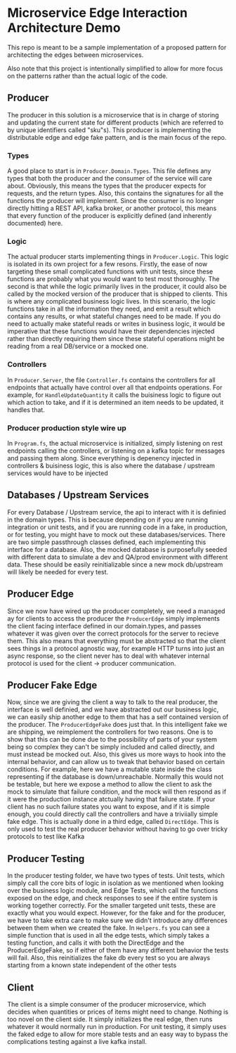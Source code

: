 # Microservice Edge Interaction Architecture Demo

This repo is meant to be a sample implementation of a proposed pattern for
architecting the edges between microservices.

Also note that this project is intentionally simplified to allow for more focus
on the patterns rather than the actual logic of the code.

## Producer

The producer in this solution is a microservice that is in charge of storing and
updating the current state for different products (which are referred to by
unique identifiers called "sku"s). This producer is implementing the
distributable edge and edge fake pattern, and is the main focus of the repo.

### Types

A good place to start is in `Producer.Domain.Types`. This file defines any types
that both the producer and the consumer of the service will care about.
Obviously, this means the types that the producer expects for requests, and the
return types. Also, this contains the signatures for all the functions the
producer will implement. Since the consumer is no longer directly hitting a REST
API, kafka broker, or another protocol, this means that every function of the
producer is explicitly defined (and inherently documented) here.

### Logic

The actual producer starts implementing things in `Producer.Logic`. This logic
is isolated in its own project for a few resons. Firstly, the ease of now
targeting these small complicated functions with unit tests, since these
functions are probably what you would want to test most thoroughly. The second
is that while the logic primarily lives in the producer, it could also be called
by the mocked version of the producer that is shipped to clients. This is where
any complicated business logic lives. In this scenario, the logic functions take
in all the information they need, and emit a result which contains any results,
or what stateful changes need to be made. If you do need to actually make
stateful reads or writes in business logic, it would be imperative that these
functions would have their dependencies injected rather than directly requiring
them since these stateful operations might be reading from a real DB/service or
a mocked one.

### Controllers

In `Producer.Server`, the file `Controller.fs` contains the controllers for all
endpoints that actually have control over all that endpoints operations. For
example, for `HandleUpdateQuantity` it calls the buisiness logic to figure out
which action to take, and if it is determined an item needs to be updated, it
handles that.

### Producer production style wire up

In `Program.fs`, the actual microservice is initialized, simply listening on
rest endpoints calling the controllers, or listening on a kafka topic for
messages and passing them along. Since everything is depenency injected in
controllers & buisiness logic, this is also where the database / upstream
services would have to be injected

## Databases / Upstream Services

For every Database / Upstream service, the api to interact with it is definied
in the domain types. This is because depending on if you are running integration
or unit tests, and if you are running code in a fake, in production, or for
testing, you might have to mock out these databases/services. There are two
simple passthrough classes defined, each implementing this interface for a
database. Also, the mocked database is purposefully seeded with different data
to simulate a dev and QA/prod environment with different data. These should be
easily reinitializable since a new mock db/upstream will likely be needed for
every test.

## Producer Edge

Since we now have wired up the producer completely, we need a managed ay for
clients to access the producer the `ProducerEdge` simply implements the client
facing interface defined in our domain.types, and passes whatever it was given
over the correct protocols for the server to recieve them. This also means that
everything must be abstracted so that the client sees things in a protocol
agnostic way, for example HTTP turns into just an async response, so the client
never has to deal with whatever internal protocol is used for the client ->
producer communication.

## Producer Fake Edge

Now, since we are giving the client a way to talk to the real producer, the
interface is well definied, and we have abstracted out our business logic, we
can easily ship another edge to them that has a self contained version of the
producer. The `ProducerEdgeFake` does just that. In this intelligent fake we are
shipping, we reimplement the controllers for two reasons. One is to show that
this can be done due to the possibility of parts of your system being so complex
they can't be simply included and called directly, and must instead be mocked
out. Also, this gives us more ways to hook into the internal behavior, and can
allow us to tweak that behavior based on certain conditions. For example, here
we have a mutable state inside the class representing if the database is
down/unreachable. Normally this would not be testable, but here we expose a
method to allow the client to ask the mock to simulate that failure condition,
and the mock will then respond as if it were the production instance atctually
having that failure state. If your client has no such failure states you want to
expose, and if it is simple enough, you could directly call the controllers and
have a triviially simple fake edge. This is actually done in a third edge,
called `DirectEdge`. This is only used to test the real producer behavior
without having to go over tricky protocols to test like Kafka

## Producer Testing

In the producer testing folder, we have two types of tests. Unit tests, which
simply call the core bits of logic in isolation as we mentioned when looking
over the business logic module, and Edge Tests, which call the functions exposed
on the edge, and check responses to see if the entire system is working together
correctly. For the smaller targeted unit tests, these are exactly what you would
expect. However, for the fake and for the producer, we have to take extra care
to make sure we didn't introduce any differences between them when we created
the fake. In `Helpers.fs` you can see a simple function that is used in all the
edge tests, which simply takes a testing function, and calls it with both the
DirectEdge and the ProducerEdgeFake, so if either of them have any different
behavior the tests will fail. Also, this reinitializes the fake db every test so
you are always starting from a known state independent of the other tests

## Client

The client is a simple consumer of the producer microservice, which decides when
quantities or prices of items might need to change. Nothing is too novel on the
client side. It simply initializes the real edge, then runs whatever it would
normally run in production. For unit testing, it simply uses the faked edge to
allow for more stable tests and an easy way to bypass the complications testing
against a live kafka install.
